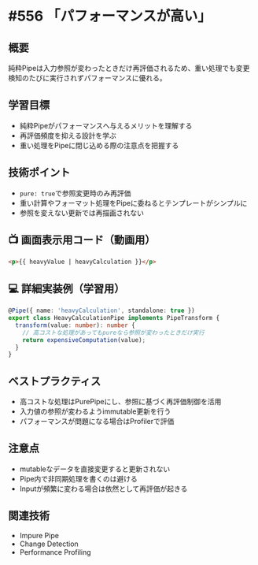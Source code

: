 # #556 「パフォーマンスが高い」

## 概要
純粋Pipeは入力参照が変わったときだけ再評価されるため、重い処理でも変更検知のたびに実行されずパフォーマンスに優れる。

## 学習目標
- 純粋Pipeがパフォーマンスへ与えるメリットを理解する
- 再評価頻度を抑える設計を学ぶ
- 重い処理をPipeに閉じ込める際の注意点を把握する

## 技術ポイント
- `pure: true`で参照変更時のみ再評価
- 重い計算やフォーマット処理をPipeに委ねるとテンプレートがシンプルに
- 参照を変えない更新では再描画されない

## 📺 画面表示用コード（動画用）
```html
<p>{{ heavyValue | heavyCalculation }}</p>
```

## 💻 詳細実装例（学習用）
```typescript
@Pipe({ name: 'heavyCalculation', standalone: true })
export class HeavyCalculationPipe implements PipeTransform {
  transform(value: number): number {
    // 高コストな処理があってもpureなら参照が変わったときだけ実行
    return expensiveComputation(value);
  }
}
```

## ベストプラクティス
- 高コストな処理はPurePipeにし、参照に基づく再評価制御を活用
- 入力値の参照が変わるようimmutable更新を行う
- パフォーマンスが問題になる場合はProfilerで評価

## 注意点
- mutableなデータを直接変更すると更新されない
- Pipe内で非同期処理を書くのは避ける
- Inputが頻繁に変わる場合は依然として再評価が起きる

## 関連技術
- Impure Pipe
- Change Detection
- Performance Profiling
